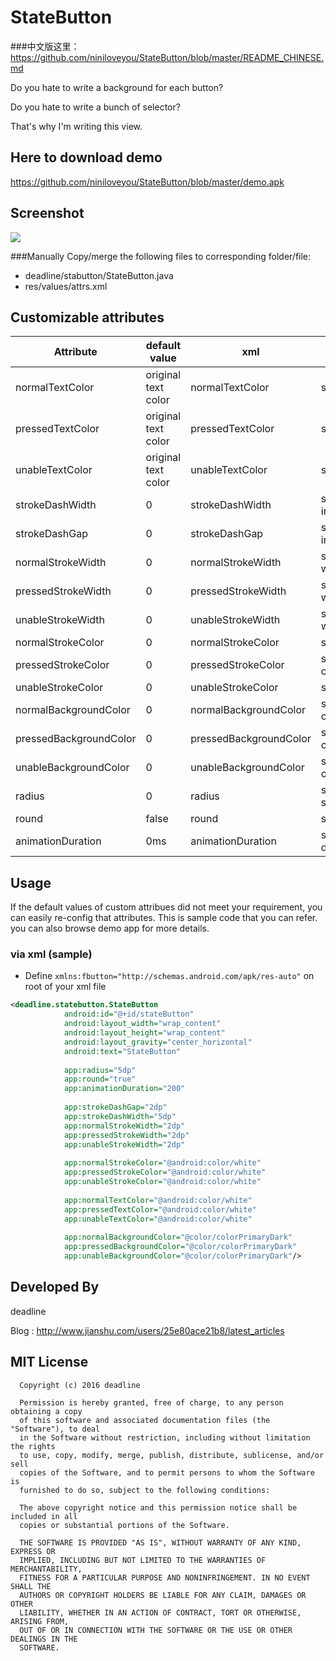 # StateButton

###中文版这里： https://github.com/niniloveyou/StateButton/blob/master/README_CHINESE.md

Do you hate to write a background for each button?

Do you hate to write a bunch of selector?

That's why I'm writing this view.


Here to download demo
----------
https://github.com/niniloveyou/StateButton/blob/master/demo.apk

Screenshot
----------
![](https://github.com/niniloveyou/StateButton/blob/master/stateButton.gif)

###Manually
Copy/merge the following files to corresponding folder/file:
   + deadline/stabutton/StateButton.java
   + res/values/attrs.xml

Customizable attributes
-----------------------

|        Attribute       |      default value     |           xml            |                 java                |
|------------------------|------------------------|--------------------------|-------------------------------------|
| normalTextColor        |   original text color  | normalTextColor          | setNormalTextColor(int color)       |
| pressedTextColor       |   original text color  | pressedTextColor          | setPressedTextColor(int color)       |
| unableTextColor        |   original text color  | unableTextColor          | setUnableTextColor(int color)       |
| strokeDashWidth        |   0  | strokeDashWidth          | setStrokeDash(int dashWidth, int dashGap)       |
| strokeDashGap        |   0  | strokeDashGap          | setStrokeDash(int dashWidth, int dashGap)      |
| normalStrokeWidth        |   0  | normalStrokeWidth          | setNormalStrokeWidth(int widht)       |
| pressedStrokeWidth        |   0  | pressedStrokeWidth          | setPressedStrokeWidth(int widht)        |
| unableStrokeWidth        |   0  | unableStrokeWidth          | setUnableStrokeWidth(int widht)        |
| normalStrokeColor        |   0  | normalStrokeColor          | setNormalStrokeColor(int color)       |
| pressedStrokeColor        |   0  | pressedStrokeColor          | setPressedStrokeColor(int color)       |
| unableStrokeColor        |   0  | unableStrokeColor          | setUnableStrokeColor(int color)       |
| normalBackgroundColor        |   0  | normalBackgroundColor          | setNormalBackgroundColor(int color)       |
| pressedBackgroundColor        |   0  | pressedBackgroundColor   | setPressedBackgroundColor(int color)       |
| unableBackgroundColor        |   0  | unableBackgroundColor          | setUnableBackgroundColor(int color)       |
| radius        |   0  | radius          | setRadius(int radius) / setRadius(float[] radii)      |
| round        |  false  | round          | setRound(boolean round)       |
| animationDuration        |   0ms  | animationDuration          | setAnimationDuration(int duration)       |

Usage
-----
If the default values of custom attribues did not meet your requirement, you can easily re-config that attributes. This is sample code that you can refer. you can also browse demo app for more details.

### via xml (sample)
-  Define `xmlns:fbutton="http://schemas.android.com/apk/res-auto"` on root of your xml file

```xml
<deadline.statebutton.StateButton
            android:id="@+id/stateButton"
            android:layout_width="wrap_content"
            android:layout_height="wrap_content"
            android:layout_gravity="center_horizontal"
            android:text="StateButton"
            
            app:radius="5dp"
            app:round="true"
            app:animationDuration="200"
            
            app:strokeDashGap="2dp"
            app:strokeDashWidth="5dp"
            app:normalStrokeWidth="2dp"
            app:pressedStrokeWidth="2dp"
            app:unableStrokeWidth="2dp"
            
            app:normalStrokeColor="@android:color/white"
            app:pressedStrokeColor="@android:color/white"
            app:unableStrokeColor="@android:color/white"
            
            app:normalTextColor="@android:color/white"
            app:pressedTextColor="@android:color/white"
            app:unableTextColor="@android:color/white"
            
            app:normalBackgroundColor="@color/colorPrimaryDark"
            app:pressedBackgroundColor="@color/colorPrimaryDark"
            app:unableBackgroundColor="@color/colorPrimaryDark"/>
```



Developed By
-------
deadline

Blog :   http://www.jianshu.com/users/25e80ace21b8/latest_articles

MIT License
-------

      Copyright (c) 2016 deadline

      Permission is hereby granted, free of charge, to any person obtaining a copy
      of this software and associated documentation files (the "Software"), to deal
      in the Software without restriction, including without limitation the rights
      to use, copy, modify, merge, publish, distribute, sublicense, and/or sell
      copies of the Software, and to permit persons to whom the Software is
      furnished to do so, subject to the following conditions:

      The above copyright notice and this permission notice shall be included in all
      copies or substantial portions of the Software.

      THE SOFTWARE IS PROVIDED "AS IS", WITHOUT WARRANTY OF ANY KIND, EXPRESS OR
      IMPLIED, INCLUDING BUT NOT LIMITED TO THE WARRANTIES OF MERCHANTABILITY,
      FITNESS FOR A PARTICULAR PURPOSE AND NONINFRINGEMENT. IN NO EVENT SHALL THE
      AUTHORS OR COPYRIGHT HOLDERS BE LIABLE FOR ANY CLAIM, DAMAGES OR OTHER
      LIABILITY, WHETHER IN AN ACTION OF CONTRACT, TORT OR OTHERWISE, ARISING FROM,
      OUT OF OR IN CONNECTION WITH THE SOFTWARE OR THE USE OR OTHER DEALINGS IN THE
      SOFTWARE.
       
